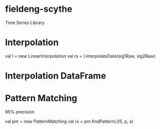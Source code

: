 # fieldeng-scythe
Time Series Library


# Interpolation
val l = new LinearInterpolation
val rs = l.interpolateDate(sig1Raw, sig2Raw)


# Interpolation DataFrame


# Pattern Matching
95% precision

val pm = new PatternMatching
val rs = pm.findPattern(.05, p, s)